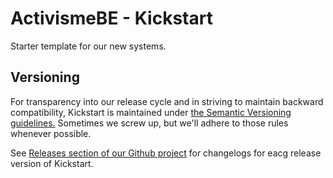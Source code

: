 # ActivismeBE - Kickstart

Starter template for our new systems. 

## Versioning 

For transparency into our release cycle and in striving to maintain backward compatibility, Kickstart is maintained under 
[the Semantic Versioning guidelines.](http://www.semver.org) Sometimes we screw up, but we'll adhere to those rules whenever possible. 

See [Releases section of our Github project](https://github.com/Activisme-be/Kickstart/releases) for changelogs for eacg release version of Kickstart. 
